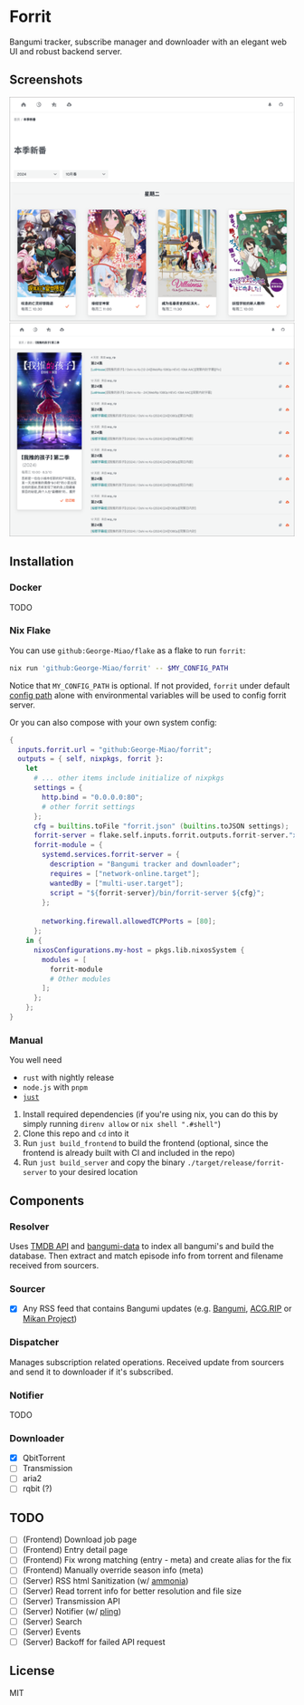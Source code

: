 # Forrit

Bangumi tracker, subscribe manager and downloader with an elegant web UI and robust backend server.

## Screenshots

![Frontpage](./screenshots/frontpage.png) ![Bangumi Page](./screenshots/meta.png)

## Installation

### Docker

TODO

### Nix Flake

You can use `github:George-Miao/flake` as a flake to run `forrit`:

```sh
nix run 'github:George-Miao/forrit' -- $MY_CONFIG_PATH
```

Notice that `MY_CONFIG_PATH` is optional. If not provided, `forrit` under default [config path](https://docs.rs/dirs/latest/dirs/fn.config_dir.html) alone with environmental variables will be used to config forrit server.

Or you can also compose with your own system config:

```nix
{
  inputs.forrit.url = "github:George-Miao/forrit";
  outputs = { self, nixpkgs, forrit }:
    let
      # ... other items include initialize of nixpkgs
      settings = {
        http.bind = "0.0.0.0:80";
        # other forrit settings
      };
      cfg = builtins.toFile "forrit.json" (builtins.toJSON settings);
      forrit-server = flake.self.inputs.forrit.outputs.forrit-server."x86_64-linux";
      forrit-module = {
        systemd.services.forrit-server = {
          description = "Bangumi tracker and downloader";
          requires = ["network-online.target"];
          wantedBy = ["multi-user.target"];
          script = "${forrit-server}/bin/forrit-server ${cfg}";
        };

        networking.firewall.allowedTCPPorts = [80];
      };
    in {
      nixosConfigurations.my-host = pkgs.lib.nixosSystem {
        modules = [
          forrit-module
          # Other modules
        ];
      };
    };
}
```

### Manual

You well need

- `rust` with nightly release
- `node.js` with `pnpm`
- [`just`](https://github.com/casey/just)

1. Install required dependencies (if you're using nix, you can do this by simply running `direnv allow` or `nix shell ".#shell"`)
2. Clone this repo and `cd` into it
3. Run `just build_frontend` to build the frontend (optional, since the frontend is already built with CI and included in the repo)
4. Run `just build_server` and copy the binary `./target/release/forrit-server` to your desired location

## Components

### Resolver

Uses [TMDB API](https://developers.themoviedb.org/3) and [bangumi-data](https://github.com/bangumi-data/bangumi-data) to index all bangumi's and build the database. Then extract and match episode info from torrent and filename received from sourcers.

### Sourcer

- [x] Any RSS feed that contains Bangumi updates (e.g. [Bangumi](https://bangumi.moe), [ACG.RIP](https://acg.rip) or [Mikan Project](https://mikanani.me))

### Dispatcher

Manages subscription related operations. Received update from sourcers and send it to downloader if it's subscribed.

### Notifier

TODO

### Downloader

- [x] QbitTorrent
- [ ] Transmission
- [ ] aria2
- [ ] rqbit (?)

## TODO

- [ ] (Frontend) Download job page
- [ ] (Frontend) Entry detail page
- [ ] (Frontend) Fix wrong matching (entry - meta) and create alias for the fix
- [ ] (Frontend) Manually override season info (meta)
- [ ] (Server) RSS html Sanitization (w/ [ammonia](https://github.com/rust-ammonia/ammonia))
- [ ] (Server) Read torrent info for better resolution and file size
- [ ] (Server) Transmission API
- [ ] (Server) Notifier (w/ [pling](https://github.com/EdJoPaTo/pling))
- [ ] (Server) Search
- [ ] (Server) Events
- [ ] (Server) Backoff for failed API request

## License

MIT
